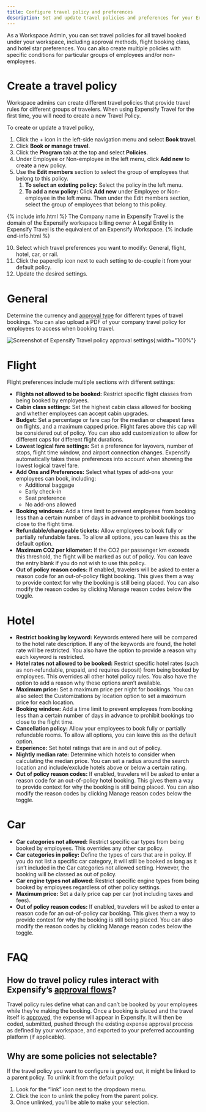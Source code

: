 ```yaml
---
title: Configure travel policy and preferences 
description: Set and update travel policies and preferences for your Expensify Workspace
---
```


As a Workspace Admin, you can set travel policies for all travel booked under your workspace, including approval methods, flight booking class, and hotel star preferences. You can also create multiple policies with specific conditions for particular groups of employees and/or non-employees. 

# Create a travel policy 

Workspace admins can create different travel policies that provide travel rules for different groups of travelers. When using Expensify Travel for the first time, you will need to create a new Travel Policy.

To create or update a travel policy,

1. Click the + icon in the left-side navigation menu and select **Book travel**. 
2. Click **Book or manage travel**. 
3. Click the **Program** tab at the top and select **Policies**. 
4. Under Employee or Non-employee in the left menu, click **Add new** to create a new policy. 
5. Use the **Edit members** section to select the group of employees that belong to this policy.
    1. **To select an existing policy:** Select the policy in the left menu.
    2. **To add a new policy:** Click **Add new** under Employee or Non-employee in the left menu. Then under the Edit members section, select the group of employees that belong to this policy.

{% include info.html %}
The Company name in Expensify Travel is the domain of the Expensify workspace billing owner
A Legal Entity in Expensify Travel is the equivalent of an Expensify Workspace.
{% include end-info.html %}

10. Select which travel preferences you want to modify: General, flight, hotel, car, or rail. 
11. Click the paperclip icon next to each setting to de-couple it from your default policy.
12. Update the desired settings.

# General

Determine the currency and [approval type](https://help.expensify.com/articles/expensify-classic/travel/Approve-travel-expenses#set-approval-method) for different types of travel bookings. You can also upload a PDF of your company travel policy for employees to access when booking travel. 

![Screenshot of Expensify Travel policy approval settings](https://help.expensify.com/assets/images/Travel_Policy.png){:width="100%"}

# Flight

Flight preferences include multiple sections with different settings: 

- **Flights not allowed to be booked:** Restrict specific flight classes from being booked by employees.
- **Cabin class settings:** Set the highest cabin class allowed for booking and whether employees can accept cabin upgrades. 
- **Budget:** Set a percentage or fare cap for the median or cheapest fares on flights, and a maximum capped price. Flight fares above this cap will be considered out of policy. You can also add customization to allow for different caps for different flight durations. 
- **Lowest logical fare settings:** Set a preference for layovers, number of stops, flight time window, and airport connection changes. Expensify automatically takes these preferences into account when showing the lowest logical travel fare. 
- **Add Ons and Preferences:** Select what types of add-ons your employees can book, including:
  - Additional baggage
  - Early check-in
  - Seat preference
  - No add-ons allowed
- **Booking windows:** Add a time limit to prevent employees from booking less than a certain number of days in advance to prohibit bookings too close to the flight time.
- **Refundable/changeable tickets:** Allow employees to book fully or partially refundable fares. To allow all options, you can leave this as the default option. 
- **Maximum CO2 per kilometer:** If the CO2 per passenger km exceeds this threshold, the flight will be marked as out of policy. You can leave the entry blank if you do not wish to use this policy.
- **Out of policy reason codes:** If enabled, travelers will be asked to enter a reason code for an out-of-policy flight booking. This gives them a way to provide context for why the booking is still being placed. You can also modify the reason codes by clicking Manage reason codes below the toggle.

# Hotel

- **Restrict booking by keyword:** Keywords entered here will be compared to the hotel rate description. If any of the keywords are found, the hotel rate will be restricted. You also have the option to provide a reason why each keyword is restricted. 
- **Hotel rates not allowed to be booked:** Restrict specific hotel rates (such as non-refundable, prepaid, and requires deposit) from being booked by employees. This overrides all other hotel policy rules. You also have the option to add a reason why these options aren’t available. 
- **Maximum price:** Set a maximum price per night for bookings. You can also select the Customizations by location option to set a maximum price for each location.
- **Booking window:**  Add a time limit to prevent employees from booking less than a certain number of days in advance to prohibit bookings too close to the flight time.
- **Cancellation policy:** Allow your employees to book fully or partially refundable rooms. To allow all options, you can leave this as the default option. 
- **Experience:** Set hotel ratings that are in and out of policy.
- **Nightly median rate:** Determine which hotels to consider when calculating the median price. You can set a radius around the search location and include/exclude hotels above or below a certain rating.
- **Out of policy reason codes:** If enabled, travelers will be asked to enter a reason code for an out-of-policy hotel booking. This gives them a way to provide context for why the booking is still being placed. You can also modify the reason codes by clicking Manage reason codes below the toggle.

# Car

- **Car categories not allowed:** Restrict specific car types from being booked by employees. This overrides any other car policy.
- **Car categories in policy:** Define the types of cars that are in policy. If you do not list a specific car category, it will still be booked as long as it isn’t included in the Car categories not allowed setting. However, the booking will be classed as out of policy. 
- **Car engine types not allowed:** Restrict specific engine types from being booked by employees regardless of other policy settings. 
- **Maximum price:** Set a daily price cap per car (not including taxes and fees).
- **Out of policy reason codes:** If enabled, travelers will be asked to enter a reason code for an out-of-policy car booking. This gives them a way to provide context for why the booking is still being placed. You can also modify the reason codes by clicking Manage reason codes below the toggle.

# FAQ

## How do travel policy rules interact with Expensify’s [approval flows](https://help.expensify.com/articles/expensify-classic/travel/Approve-travel-expenses)?

Travel policy rules define what can and can’t be booked by your employees while they’re making the booking. Once a booking is placed and the travel itself is [approved](https://help.expensify.com/articles/expensify-classic/travel/Approve-travel-expenses), the expense will appear in Expensify. It will then be coded, submitted, pushed through the existing expense approval process as defined by your workspace, and exported to your preferred accounting platform (if applicable).

## Why are some policies not selectable? 

If the travel policy you want to configure is greyed out, it might be linked to a parent policy. To unlink it from the default policy:

1. Look for the “link” icon next to the dropdown menu. 
2. Click the icon to unlink the policy from the parent policy. 
3. Once unlinked, you’ll be able to make your selection.
